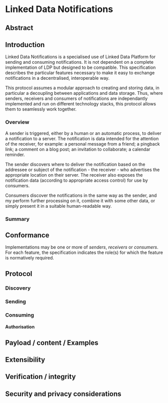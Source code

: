 # Linked Data Notifications

## Abstract



## Introduction

Linked Data Notifications is a specialised use of Linked Data Platform for sending and consuming notifications. It is not dependent on a complete implementation of LDP but designed to be compatible. This specification describes the particular features necessary to make it easy to exchange notifications in a decentralised, interoperable way.

This protocol assumes a modular approach to creating and storing data, in particular a decoupling between applications and data storage. Thus, where senders, receivers and consumers of notifications are independantly implemented and run on different technology stacks, this protocol allows them to seamlessly work together.

### Overview

A sender is triggered, either by a human or an automatic process, to deliver a notification to a server. The notification is data intended for the attention of the receiver, for example: a personal message from a friend; a pingback link; a comment on a blog post; an invitation to collaborate; a calendar reminder.

The sender discovers where to deliver the notification based on the addressee or subject of the notification - the receiver - who advertises the appropriate location on their server. The receiver also exposes the notification data (according to appropriate access control) for use by consumers.

Consumers discover the notifications in the same way as the sender, and my perform further processing on it, combine it with some other data, or simply present it in a suitable human-readable way.

### Summary

## Conformance

Implementations may be one or more of *senders*, *receivers* or *consumers*. For each feature, the specification indicates the role(s) for which the feature is normatively required.

## Protocol

### Discovery

### Sending

### Consuming

#### Authorisation

## Payload / content / Examples

## Extensibility

## Verification / integrity

## Security and privacy considerations


